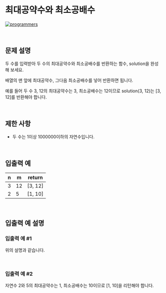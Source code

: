 # 최대공약수와 최소공배수

[![programmers](https://user-images.githubusercontent.com/69426184/209522553-bab40080-50ba-4743-86a3-f6198bff3974.png)](https://school.programmers.co.kr/learn/courses/30/lessons/12940)

<br/>

## 문제 설명

두 수를 입력받아 두 수의 최대공약수와 최소공배수를 반환하는 함수, solution을 완성해 보세요.

배열의 맨 앞에 최대공약수, 그다음 최소공배수를 넣어 반환하면 됩니다.

예를 들어 두 수 3, 12의 최대공약수는 3, 최소공배수는 12이므로 solution(3, 12)는 [3, 12]를 반환해야 합니다.

<br/>

## 제한 사항

-   두 수는 1이상 1000000이하의 자연수입니다.

<br/>

## 입출력 예

| n   | m   | return  |
| --- | --- | ------- |
| 3   | 12  | [3, 12] |
| 2   | 5   | [1, 10] |

<br/>

## 입출력 예 설명

### 입출력 예 #1

위의 설명과 같습니다.

<br/>

### 입출력 예 #2

자연수 2와 5의 최대공약수는 1, 최소공배수는 10이므로 [1, 10]을 리턴해야 합니다.
